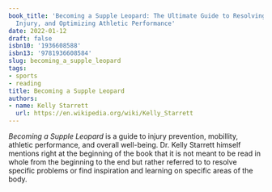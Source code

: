```yaml
---
book_title: 'Becoming a Supple Leopard: The Ultimate Guide to Resolving Pain, Preventing
  Injury, and Optimizing Athletic Performance'
date: 2022-01-12
draft: false
isbn10: '1936608588'
isbn13: '9781936608584'
slug: becoming_a_supple_leopard
tags:
- sports
- reading
title: Becoming a Supple Leopard
authors:
- name: Kelly Starrett
  url: https://en.wikipedia.org/wiki/Kelly_Starrett
---
```



_Becoming a Supple Leopard_ is a guide to injury prevention, mobillity, athletic performance, and overall well-being. Dr. Kelly Starrett himself mentions right at the beginning of the book that it is not meant to be read in whole from the beginning to the end but rather referred to to resolve specific problems or find inspiration and learning on specific areas of the body.

